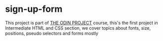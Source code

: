 # sign-up-form


This project is part of [THE ODIN PROJECT](https://www.theodinproject.com/) course, this's the first project in Intermediate HTML and CSS section, we cover topics about fonts, size, positions, pseudo selectors  and forms mostly